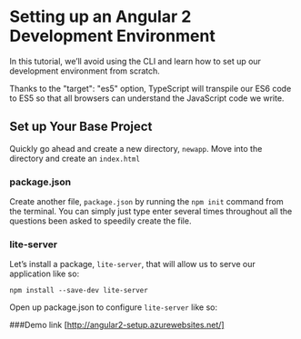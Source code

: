 # Setting up an Angular 2 Development Environment

In this tutorial, we’ll avoid using the CLI and learn how to set up our development environment from scratch.

Thanks to the "target": "es5" option, TypeScript will transpile our ES6 code to ES5 so that all browsers can understand the JavaScript code we write.

## Set up Your Base Project

Quickly go ahead and create a new directory, `newapp`. Move into the directory and create an `index.html`

### package.json

Create another file, `package.json` by running the `npm init` command from the terminal. You can simply just type enter several times throughout all the questions been asked to speedily create the file.

### lite-server

Let’s install a package, `lite-server`, that will allow us to serve our application like so:

```
npm install --save-dev lite-server
```

Open up package.json to configure `lite-server` like so:

###Demo link
[http://angular2-setup.azurewebsites.net/]

